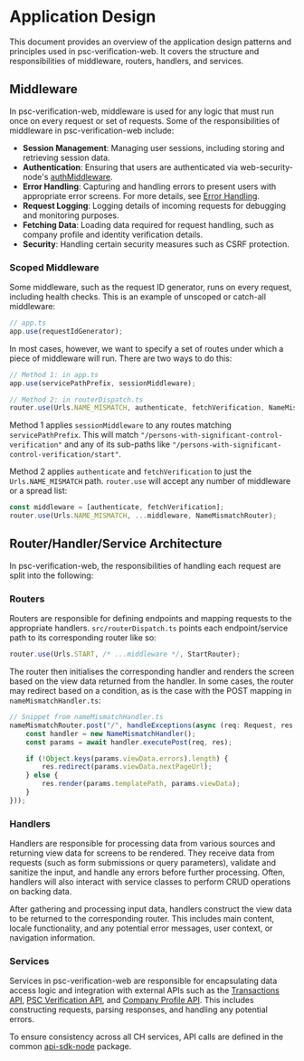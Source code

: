 # Application Design
This document provides an overview of the application design patterns and principles used in psc-verification-web. It covers the structure and responsibilities of middleware, routers, handlers, and services.

## Middleware
In psc-verification-web, middleware is used for any logic that must run once on every request or set of requests. Some of the responsibilities of middleware in psc-verification-web include:

- **Session Management**: Managing user sessions, including storing and retrieving session data.
- **Authentication**: Ensuring that users are authenticated via web-security-node's [authMiddleware](https://github.com/companieshouse/web-security-node/blob/master/src/index.ts).
- **Error Handling**: Capturing and handling errors to present users with appropriate error screens. For more details, see [Error Handling](./error-handling.md).
- **Request Logging**: Logging details of incoming requests for debugging and monitoring purposes.
- **Fetching Data**: Loading data required for request handling, such as company profile and identity verification details.
- **Security**: Handling certain security measures such as CSRF protection.

### Scoped Middleware
Some middleware, such as the request ID generator, runs on every request, including health checks. This is an example of unscoped or catch-all middleware:

```ts
// app.ts
app.use(requestIdGenerator);
```

In most cases, however, we want to specify a set of routes under which a piece of middleware will run. There are two ways to do this:
```ts
// Method 1: in app.ts
app.use(servicePathPrefix, sessionMiddleware);

// Method 2: in routerDispatch.ts
router.use(Urls.NAME_MISMATCH, authenticate, fetchVerification, NameMismatchRouter);
```

Method 1 applies `sessionMiddleware` to any routes matching `servicePathPrefix`. This will match `"/persons-with-significant-control-verification"` and any of its sub-paths like `"/persons-with-significant-control-verification/start"`.

Method 2 applies `authenticate` and `fetchVerification` to just the `Urls.NAME_MISMATCH` path. `router.use` will accept any number of middleware or a spread list:
```ts
const middleware = [authenticate, fetchVerification];
router.use(Urls.NAME_MISMATCH, ...middleware, NameMismatchRouter);
```

## Router/Handler/Service Architecture
In psc-verification-web, the responsibilities of handling each request are split into the following:

### Routers
Routers are responsible for defining endpoints and mapping requests to the appropriate handlers. `src/routerDispatch.ts` points each endpoint/service path to its corresponding router like so:
```ts
router.use(Urls.START, /* ...middleware */, StartRouter);
```

The router then initialises the corresponding handler and renders the screen based on the view data returned from the handler. In some cases, the router may redirect based on a condition, as is the case with the POST mapping in `nameMismatchHandler.ts`:
```ts
// Snippet from nameMismatchHandler.ts
nameMismatchRouter.post("/", handleExceptions(async (req: Request, res: Response, _next: NextFunction) => {
    const handler = new NameMismatchHandler();
    const params = await handler.executePost(req, res);

    if (!Object.keys(params.viewData.errors).length) {
        res.redirect(params.viewData.nextPageUrl);
    } else {
        res.render(params.templatePath, params.viewData);
    }
}));
```

### Handlers
Handlers are responsible for processing data from various sources and returning view data for screens to be rendered. They receive data from requests (such as form submissions or query parameters), validate and sanitize the input, and handle any errors before further processing. Often, handlers will also interact with service classes to perform CRUD operations on backing data.

After gathering and processing input data, handlers construct the view data to be returned to the corresponding router. This includes main content, locale functionality, and any potential error messages, user context, or navigation information.

### Services
Services in psc-verification-web are responsible for encapsulating data access logic and integration with external APIs such as the [Transactions API](https://github.com/companieshouse/transactions.api.ch.gov.uk), [PSC Verification API](https://github.com/companieshouse/psc-verification-api/), and [Company Profile API](https://github.com/companieshouse/company-profile-api). This includes constructing requests, parsing responses, and handling any potential errors.

To ensure consistency across all CH services, API calls are defined in the common [api-sdk-node](https://github.com/companieshouse/api-sdk-node) package.
